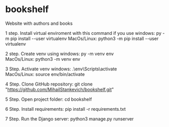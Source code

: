 # bookshelf
Website with authors and books

1 step. Install virtual enviroment with this command if you use
windows: py -m pip install --user virtualenv 
MacOs/Linux: python3 -m pip install --user virtualenv

2 step. Create venv using
windows: py -m venv env   
MacOs/Linux: python3 -m venv env

3 Step. Activate venv
windows: .\env\Scripts\activate   
MacOs/Linux: source env/bin/activate

4 Step. Clone GitHub repository: git clone "https://github.com/MihailStankevich/bookshelf.git"

5 Step. Open project folder:  cd bookshelf

6 Step. Install requirements: pip install -r requirements.txt

7 Step. Run the Django server: python3 manage.py runserver

